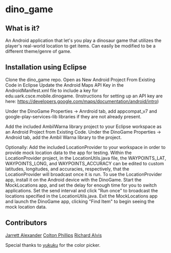 dino_game
=========

What is it?
-----------

An Android application that let's you play a dinosaur game that utilizes
the player's real-world location to get items. Can easily be modified to
be a different theme/genre of game.

Installation using Eclipse
--------------------------

Clone the dino_game repo.
Open as New Android Project From Existing Code in Eclipse
Update the Android Maps API Key in the AndroidManifest.xml file to include a key for edu.uark.csce.mobile.dinogame.
	(Instructions for setting up an API key are here: https://developers.google.com/maps/documentation/android/intro)

Under the DinoGame Properties -> Anrdroid tab, add appcompat_v7 and google-play-services-lib libraries if they are not already present.

Add the included AmbilWarna library project to your Eclipse workspace as an Android Project from Existing Code.
Under the DinoGame Properties -> Android tab, add the Ambil Warna library to the project.

Optionally:
	Add the included LocationProvider to your workspace in order to provide mock location data to the app for testing.
	Within the LocationProvider project, in the LocationUtils.java file, the WAYPOINTS_LAT, WAYPOINTS_LONG, and WAYPOINTS_ACCURACY can be edited to custom latitudes, longitudes, and accuracies, respectively, that the LocationProvider will broadcast once it is run.
	To use the LocationProvider app, install it on the Android device with the DinoGame. Start the MockLocations app, and set the delay for enough time for you to switch applications. Set the send interval and click "Run once" to broadcast the locations specified in the LocationUtils.java. Exit the MockLocations app and launch the DinoGame app, clicking "Find Item" to begin seeing the mock location data.

Contributors
------------

[Jarrett Alexander](https://github.com/jarrettalexander)
[Colton Phillips](https://github.com/Coltron4)
[Richard Alvis](https://github.com/rga001)

Special thanks to [yukuku](https://code.google.com/p/android-color-picker/) for the color picker.
